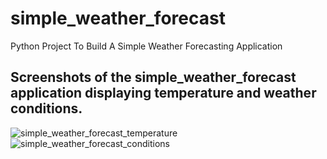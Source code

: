 # simple_weather_forecast
 Python Project To Build A Simple Weather Forecasting Application

## Screenshots of the simple_weather_forecast application displaying temperature and weather conditions.
![simple_weather_forecast_temperature](https://user-images.githubusercontent.com/367461/228400482-7d1aea97-0f68-42b3-827c-17394ad44be0.png)
![simple_weather_forecast_conditions](https://user-images.githubusercontent.com/367461/228400478-6524d25c-071e-4e69-96c9-cd2efa36c7a2.png)
